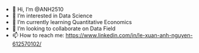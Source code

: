 - 👋 Hi, I’m @ANH2510
- 👀 I’m interested in Data Science
- 🌱 I’m currently learning Quantitative Economics
- 💞️ I’m looking to collaborate on Data Field
- 📫 How to reach me: https://www.linkedin.com/in/le-xuan-anh-nguyen-612570102/

<!---
ANH2510/ANH2510 is a ✨ special ✨ repository because its `README.md` (this file) appears on your GitHub profile.
You can click the Preview link to take a look at your changes.
--->
